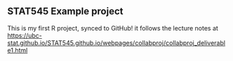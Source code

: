 ## STAT545 Example project

This is my first R project, synced to GitHub! it follows the lecture notes at <https://ubc-stat.github.io/STAT545.github.io/webpages/collabproj/collabproj_deliverable1.html>